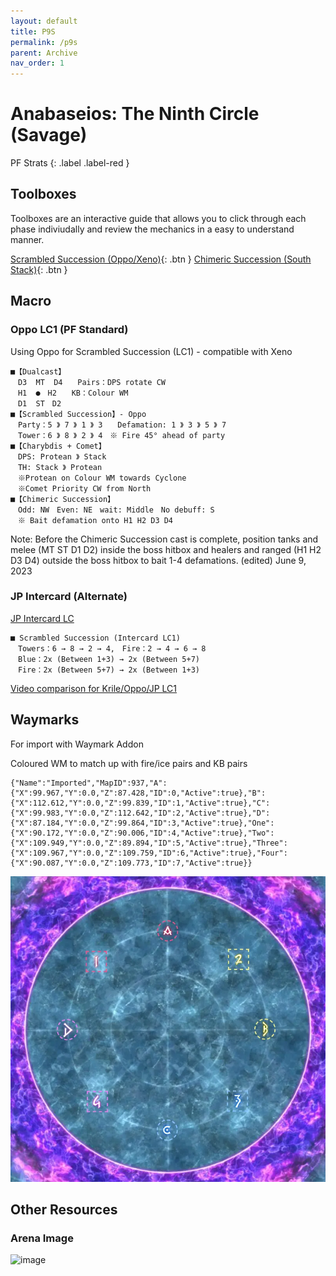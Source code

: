 ```yaml
---
layout: default
title: P9S
permalink: /p9s
parent: Archive
nav_order: 1
---
```


# Anabaseios: The Ninth Circle (Savage)

PF Strats 
{: .label .label-red }

## Toolboxes
Toolboxes are an interactive guide that allows you to click through each phase indiviudally and review the mechanics in a easy to understand manner.

[Scrambled Succession (Oppo/Xeno)](https://ff14.toolboxgaming.space/?id=056789716945861&preview=1){: .btn }
[Chimeric Succession (South Stack)](https://ff14.toolboxgaming.space/?id=267884209665861&preview=1){: .btn }

## Macro

### Oppo LC1 (PF Standard)
Using Oppo for Scrambled Succession (LC1) - compatible with Xeno
```
■【Dualcast】
　D3  MT  D4　　Pairs：DPS rotate CW
　H1  ●　H2　　KB：Colour WM
　D1  ST　D2　　
■【Scrambled Succession】- Oppo
　Party：5 》 7 》 1 》 3　　Defamation: 1 》 3 》 5 》 7
　Tower：6 》 8 》 2 》 4　※ Fire 45° ahead of party
■【Charybdis + Comet】
　DPS: Protean 》 Stack
　TH: Stack 》 Protean
　※Protean on Colour WM towards Cyclone
　※Comet Priority CW from North
■【Chimeric Succession】
　Odd: NW　Even: NE　wait: Middle　No debuff: S
　※ Bait defamation onto H1 H2 D3 D4
```
Note: Before the Chimeric Succession cast is complete, position tanks and melee (MT ST D1 D2) inside the boss hitbox and healers and ranged (H1 H2 D3 D4) outside the boss hitbox to bait 1-4 defamations. (edited)
June 9, 2023

### JP Intercard (Alternate)
[JP Intercard LC](https://tuufless.github.io/FFXIV-Elemental-Raid-Macros/6.0_endwalker/savage_raids/p9s/#scrambled-succession-intercard)
```
■ Scrambled Succession (Intercard LC1)
　Towers：6 → 8 → 2 → 4,　Fire：2 → 4 → 6 → 8
　Blue：2x (Between 1+3) → 2x (Between 5+7)
　Fire：2x (Between 5+7) → 2x (Between 1+3)
```

[Video comparison for Krile/Oppo/JP LC1](https://youtu.be/oSdv6f8qNA0?t=98)


## Waymarks
For import with Waymark Addon

Coloured WM to match up with fire/ice pairs and KB pairs
```
{"Name":"Imported","MapID":937,"A":{"X":99.967,"Y":0.0,"Z":87.428,"ID":0,"Active":true},"B":{"X":112.612,"Y":0.0,"Z":99.839,"ID":1,"Active":true},"C":{"X":99.983,"Y":0.0,"Z":112.642,"ID":2,"Active":true},"D":{"X":87.184,"Y":0.0,"Z":99.864,"ID":3,"Active":true},"One":{"X":90.172,"Y":0.0,"Z":90.006,"ID":4,"Active":true},"Two":{"X":109.949,"Y":0.0,"Z":89.894,"ID":5,"Active":true},"Three":{"X":109.967,"Y":0.0,"Z":109.759,"ID":6,"Active":true},"Four":{"X":90.087,"Y":0.0,"Z":109.773,"ID":7,"Active":true}}
```
![image](assets/images/diagrams/p9sWM.webp)

## Other Resources

### Arena Image
![image](https://github.com/materiaraiding/materiaraiding/assets/85346345/a17a9ad5-2183-4496-a0a6-fcbc8c1de23a)

